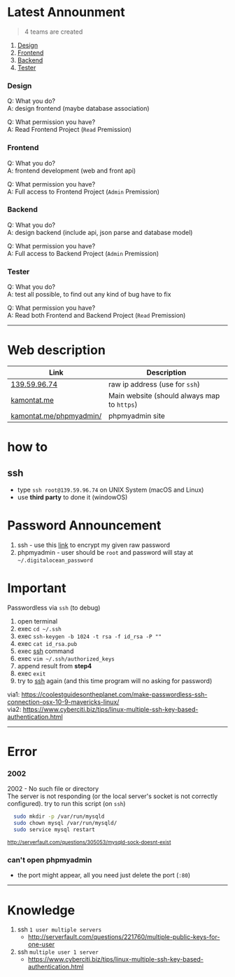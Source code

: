 # Latest Announment

> 4 teams are created
1. [Design](#Design)
2. [Frontend](#frontend)
3. [Backend](#backend)
4. [Tester](#tester)

### Design
Q: What you do?  
A: design frontend (maybe database association)

Q: What permission you have?  
A: Read Frontend Project (`Read` Premission)

### Frontend
Q: What you do?  
A: frontend development (web and front api)

Q: What permission you have?  
A: Full access to Frontend Project (`Admin` Premission)

### Backend
Q: What you do?  
A: design backend (include api, json parse and database model)

Q: What permission you have?  
A: Full access to Backend Project (`Admin` Premission)

### Tester
Q: What you do?  
A: test all possible, to find out any kind of bug have to fix

Q: What permission you have?  
A: Read both Frontend and Backend Project (`Read` Premission)

--------------------

# Web description

|Link|Description|
|----|-----------|
| [139.59.96.74](https://139.59.96.74) |raw ip address (use for `ssh`) |
| [kamontat.me](https://kamontat.me) | Main website (should always map to `https`) |
| [kamontat.me/phpmyadmin/](https://kamontat.me/phpmyadmin/) | phpmyadmin site |

# how to

## ssh
- type `ssh root@139.59.96.74` on UNIX System (macOS and Linux) 
- use **third party** to done it (windowOS)

# Password Announcement
1. ssh - use this [link](http://www.md5online.org/md5-encrypt.html) to encrypt my given raw password
2. phpmyadmin - user should be `root` and password will stay at `~/.digitalocean_password`

# Important 

Passwordless via `ssh` (to debug)
1. open terminal
2. exec `cd ~/.ssh`
3. exec `ssh-keygen -b 1024 -t rsa -f id_rsa -P ""`
4. exec `cat id_rsa.pub`
5. exec [ssh](#ssh) command
6. exec `vim ~/.ssh/authorized_keys`
7. append result from **step4**
8. exec `exit`
9. try to [ssh](#ssh) again (and this time program will no asking for password)

via1: https://coolestguidesontheplanet.com/make-passwordless-ssh-connection-osx-10-9-mavericks-linux/  
via2: https://www.cyberciti.biz/tips/linux-multiple-ssh-key-based-authentication.html

--------------------

# Error
### 2002
2002 - No such file or directory<br />The server is not responding (or the local server's socket is not correctly configured).
try to run this script (on `ssh`)
```Bash
  sudo mkdir -p /var/run/mysqld
  sudo chown mysql /var/run/mysqld/
  sudo service mysql restart
```
<small>http://serverfault.com/questions/305053/mysqld-sock-doesnt-exist</small>

### can't open phpmyadmin
- the port might appear, all you need just delete the port (`:80`)

--------------------

# Knowledge
1. ssh `1 user multiple servers`
    - http://serverfault.com/questions/221760/multiple-public-keys-for-one-user
2. ssh `multiple user 1 server`
    - https://www.cyberciti.biz/tips/linux-multiple-ssh-key-based-authentication.html
